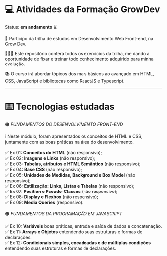 # 💻 Atividades da Formação GrowDev

Status: **em andamento** ⌛

🚀 Participo da trilha de estudos em Desenvolvimento Web Front-end, na Grow Dev.

👩🏻‍💻 Este repositório conterá todos os exercícios da trilha, me dando a oportunidade de fixar e treinar todo conhecimento adquirido para minha evolução.

📚 O curso irá abordar tópicos dos mais básicos ao avançado em HTML, CSS, JavaScript e bibliotecas como ReactJS e Typescript.

---

# ⌨️ Tecnologias estudadas

🟠 *FUNDAMENTOS DO DESENVOLVIMENTO FRONT-END*
<br><br>
❕ Neste módulo, foram apresentados os conceitos de HTML e CSS, juntamente com as boas práticas na área do desenvolvimento.
<br><br>
✅ Ex 01: **Conceitos do HTML** (não responsivo);
<br>
✅ Ex 02: **Imagens e Links** (não responsivo);
<br>
✅ Ex 03: **Tabelas, atributos e HTML Semântico** (não responsivo);
<br>
✅ Ex 04: **Base CSS** (não responsivo);
<br>
✅ Ex 05: **Unidades de Medidas, Background e Box Model** (não responsivo);
<br>
✅ Ex 06: **Estilização: Links, Listas e Tabelas** (não responsivo);
<br>
✅ Ex 07: **Position e Pseudo-Classes** (não responsivo);
<br>
✅ Ex 08: **Display e Flexbox** (não responsivo);
<br>
✅ Ex 09: **Media Queries** (responsivo).
<br><br>
🟠 *FUNDAMENTOS DA PROGRAMAÇÃO EM JAVASCRIPT*
<br><br>
✅ Ex 10: **Variáveis** boas práticas, entrada e saída de dados e concatenação.
<br>
✅ Ex 11: **Arrays e Objetos** entendendo suas estruturas e formas de declarações.
<br>
✅ Ex 12: **Condicionais simples, encadeadas e de múltiplas condições** entendendo suas estruturas e formas de declarações.
<br>
